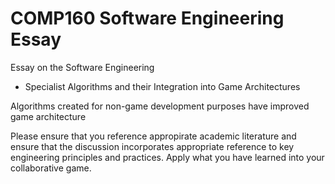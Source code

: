 # COMP160 Software Engineering Essay
Essay on the Software Engineering

* Specialist Algorithms and their Integration into Game Architectures

Algorithms created for non-game development purposes have improved game architecture

Please ensure that you reference appropirate academic literature and ensure that the discussion incorporates appropriate reference to key engineering principles and practices. Apply what you have learned into your collaborative game.
